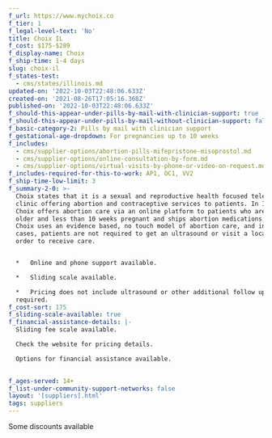 ```yaml
---
f_url: https://www.mychoix.co
f_tier: 1
f_legal-level-text: 'No'
title: Choix IL
f_cost: $175-$289
f_display-name: Choix
f_ship-time: 1-4 days
slug: choix-il
f_states-test:
  - cms/states/illinois.md
updated-on: '2022-10-03T22:48:06.633Z'
created-on: '2021-08-26T17:05:16.368Z'
published-on: '2022-10-03T22:48:06.633Z'
f_should-this-appear-under-pills-by-mail-with-clinician-support: true
f_should-this-appear-under-pills-by-mail-without-clinician-support: false
f_basic-category-2: Pills by mail with clinician support
f_gestational-age-dropdown: For pregnancies up to 10 weeks
f_includes:
  - cms/supplier-options/abortion-pills-mifepristone-misoprostol.md
  - cms/supplier-options/online-consultation-by-form.md
  - cms/supplier-options/virtual-visits-by-phone-or-video-on-request.md
f_includes-required-for-this-to-work: AP1, OC1, VV2
f_ship-time-low-limit: 3
f_summary-2-0: >-
  Choix states that it is a sexual and reproductive health focused teleheatlh
  clinic offering abortion and contraceptive services to patients. In Illinois,
  Choix offers abortion care via an online platform to patients who are 18 or
  older and less than 10 weeks pregnant and ships abortion medications by mail.
  Choix uses an evidence based, no touch model of abortion care, and in most
  cases, patients are not required to get an ultrasound or visit a local lab in
  order to receive care.


  *   Online and phone support available.

  *   Sliding scale available.

  *   Pricing does not include ultrasound or other additional follow up, if
  required.
f_cost-sort: 175
f_sliding-scale-available: true
f_financial-assistance-details: |-
  Sliding fee scale available.

  Check the website for pricing details.

  Options for financial assistance available.

  ‍
f_ages-served: 14+
f_list-under-community-support-networks: false
layout: '[suppliers].html'
tags: suppliers
---
```


Some discounts available
